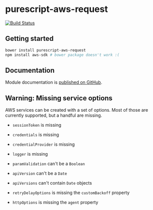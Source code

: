 # purescript-aws-request

[![Build Status](https://app.wercker.com/status/5909b9e96d1080804b17a28f72f87b6b/s/master)](https://app.wercker.com/project/byKey/5909b9e96d1080804b17a28f72f87b6b)

## Getting started

```sh
bower install purescript-aws-request
npm install aws-sdk # bower package doesn't work :(
```

## Documentation

Module documentation is [published on GitHub](https://github.com/purescript-aws-sdk/purescript-aws-request/tree/master/docs).

## Warning: Missing service options

AWS services can be created with a set of options. Most of those are currently supported, but a handful are missing.

- `sessionToken` is missing
- `credentials` is missing
- `credentialProvider` is missing
- `logger` is missing

- `paramValidation` can't be a `Boolean`
- `apiVersion` can't be a `Date`
- `apiVersions` can't contain `Date` objects

- `retryDelayOptions` is missing the `customBackoff` property
- `httpOptions` is missing the `agent` property

